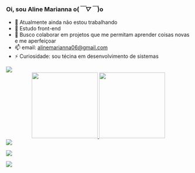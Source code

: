 ### Oi, sou Aline Marianna o(*￣▽￣*)o

- 🔭 Atualmente ainda não estou trabalhando 
- 🌱 Estudo front-end
- 👯 Busco colaborar em projetos que me permitam aprender coisas novas e me aperfeiçoar
- 📫 email: alinemarianna06@gmail.com
- ⚡ Curiosidade: sou técina em desenvolvimento de sistemas

<img src="https://user-images.githubusercontent.com/73097560/115834477-dbab4500-a447-11eb-908a-139a6edaec5c.gif" >

<div align="center">
  <a href="https://github.com/alinemelos">
  <img height="180em" src="https://github-readme-stats.vercel.app/api?username=alinemelos&show_icons=true&theme=dark&include_all_commits=true&count_private=true"/>
  <img height="180em" src="https://github-readme-stats.vercel.app/api/top-langs/?username=alinemelos&layout=compact&langs_count=7&theme=dark"/>
</div>
 
  <img src="https://user-images.githubusercontent.com/73097560/115834477-dbab4500-a447-11eb-908a-139a6edaec5c.gif" >
  
 <a href="https://instagram.com/aline_marianna" target="_blank"><img src="https://img.shields.io/badge/-Instagram-%23E4405F?style=for-the-badge&logo=instagram&logoColor=white" target="_blank"></a>
  
  <div>
<img src="https://activity-graph.herokuapp.com/graph?username=alinemelos&theme=react-dark&hide_border=true&area=true">
</div>
